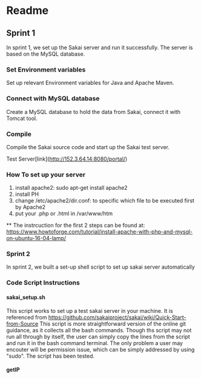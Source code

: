 # Readme
## Sprint 1
In sprint 1, we set up the Sakai server and run it successfully.
The server is based on the MySQL database. 
 
 
### Set Environment variables
 Set up relevant Environment variables for Java and Apache Maven.
 
   
### Connect with MySQL database
Create a MySQL database to hold the data from Sakai, connect it with Tomcat tool.


### Compile
Compile the Sakai source code and start up the Sakai test server. 


Test Server\[link\](http://152.3.64.14:8080/portal/)

### How To set up your server

1. install apache2: sudo apt-get install apache2
2. install PH
3. change /etc/apache2/dir.conf: to specific which file to be executed first by Apache2 
4. put your .php or .html in /var/www/htm

** The instrcuction for the first 2 steps can be found at: https://www.howtoforge.com/tutorial/install-apache-with-php-and-mysql-on-ubuntu-16-04-lamp/

### Sprint 2
In sprint 2, we built a set-up shell script to set up sakai server automatically 

### Code Script Instructions

#### sakai_setup.sh

This script works to set up a test sakai server in your machine. It is referenced from https://github.com/sakaiproject/sakai/wiki/Quick-Start-from-Source
This script is more straightforward version of the online git guidance, as it collects all the bash commands.
Though ths script may not run all through by itself, the user can simply copy the lines from the script and run it in the bash command terminal. The only problem a user may encouter will be permission issue, which can be simply addressed by using "sudo".
The script has been tested.

#### getIP